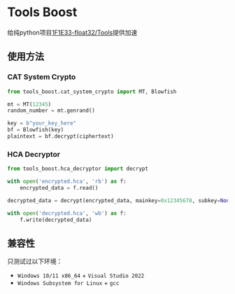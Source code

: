 # Tools Boost

给纯python项目[1F1E33-float32/Tools](https://github.com/1F1E33-float32/Tools)提供加速

## 使用方法

### CAT System Crypto

```python
from tools_boost.cat_system_crypto import MT, Blowfish

mt = MT(12345)
random_number = mt.genrand()

key = b"your_key_here"
bf = Blowfish(key)
plaintext = bf.decrypt(ciphertext)
```

### HCA Decryptor

```python
from tools_boost.hca_decryptor import decrypt

with open('encrypted.hca', 'rb') as f:
    encrypted_data = f.read()

decrypted_data = decrypt(encrypted_data, mainkey=0x12345678, subkey=None)

with open('decrypted.hca', 'wb') as f:
    f.write(decrypted_data)
```

## 兼容性
只测试过以下环境：
- `Windows 10/11 x86_64` + `Visual Studio 2022`
- `Windows Subsystem for Linux` + `gcc`